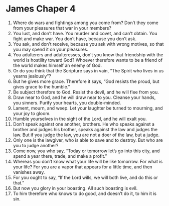 ﻿
# James Chaper 4
1. Where do wars and fightings among you come from? Don’t they come from your pleasures that war in your members? 
2. You lust, and don’t have. You murder and covet, and can’t obtain. You fight and make war. You don’t have, because you don’t ask. 
3. You ask, and don’t receive, because you ask with wrong motives, so that you may spend it on your pleasures. 
4. You adulterers and adulteresses, don’t you know that friendship with the world is hostility toward God? Whoever therefore wants to be a friend of the world makes himself an enemy of God. 
5. Or do you think that the Scripture says in vain, “The Spirit who lives in us yearns jealously”? 
6. But he gives more grace. Therefore it says, “God resists the proud, but gives grace to the humble.” 
7. Be subject therefore to God. Resist the devil, and he will flee from you. 
8. Draw near to God, and he will draw near to you. Cleanse your hands, you sinners. Purify your hearts, you double-minded. 
9. Lament, mourn, and weep. Let your laughter be turned to mourning, and your joy to gloom. 
10. Humble yourselves in the sight of the Lord, and he will exalt you. 
11. Don’t speak against one another, brothers. He who speaks against a brother and judges his brother, speaks against the law and judges the law. But if you judge the law, you are not a doer of the law, but a judge. 
12. Only one is the lawgiver, who is able to save and to destroy. But who are you to judge another? 
13. Come now, you who say, “Today or tomorrow let’s go into this city, and spend a year there, trade, and make a profit.” 
14. Whereas you don’t know what your life will be like tomorrow. For what is your life? For you are a vapor that appears for a little time, and then vanishes away. 
15. For you ought to say, “If the Lord wills, we will both live, and do this or that.” 
16. But now you glory in your boasting. All such boasting is evil. 
17. To him therefore who knows to do good, and doesn’t do it, to him it is sin. 

